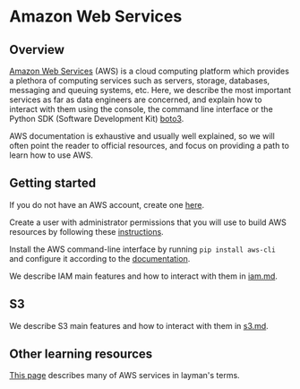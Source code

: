 # Amazon Web Services

## Overview

[Amazon Web Services](https://aws.amazon.com) (AWS) is a cloud computing
platform which provides a plethora of computing services such as servers,
storage, databases, messaging and queuing systems, etc. Here, we describe the
most important services as far as data engineers are concerned, and explain how
to interact with them using the console, the command line interface or the
Python SDK (Software Development Kit)
[boto3](https://boto3.amazonaws.com/v1/documentation/api/latest/index.html).

AWS documentation is exhaustive and usually well explained, so we will often
point the reader to official resources, and focus on providing a path to learn
how to use AWS.

## Getting started

If you do not have an AWS account, create one [here](https://aws.amazon.com/console).

Create a user with administrator permissions that you will use to build AWS resources by following these [instructions](https://docs.aws.amazon.com/mediapackage/latest/ug/setting-up-create-iam-user.html).

Install the AWS command-line interface by running `pip install aws-cli` and configure it according to the [documentation](https://docs.aws.amazon.com/cli/latest/userguide/cli-chap-configure.html).

We describe IAM main features and how to interact with them in [iam.md](iam.md).

## S3

We describe S3 main features and how to interact with them in [s3.md](s3.md).

## Other learning resources

[This page](https://expeditedsecurity.com/aws-in-plain-english/) describes many
of AWS services in layman's terms.
